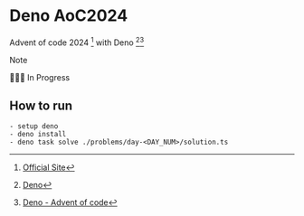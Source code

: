 # Deno AoC2024

Advent of code 2024 [^1] with Deno [^2][^3]

> [!NOTE]
> 👨🏻‍💻 In Progress

## How to run

```
- setup deno
- deno install
- deno task solve ./problems/day-<DAY_NUM>/solution.ts
```

[^1]: [Official Site](https://adventofcode.com/2024)

[^2]: [Deno](https://docs.deno.com/)

[^3]: [Deno - Advent of code](https://deno.com/blog/advent-of-code-2024)
